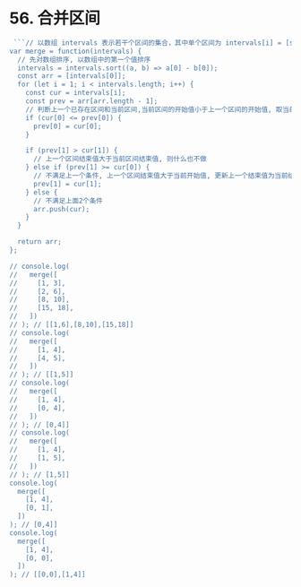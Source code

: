 # 56. 合并区间

```js
 ```// 以数组 intervals 表示若干个区间的集合，其中单个区间为 intervals[i] = [starti, endi] 。请你合并所有重叠的区间，并返回一个不重叠的区间数组，该数组需恰好覆盖输入中的所有区间。
var merge = function(intervals) {
  // 先对数组排序, 以数组中的第一个值排序
  intervals = intervals.sort((a, b) => a[0] - b[0]);
  const arr = [intervals[0]];
  for (let i = 1; i < intervals.length; i++) {
    const cur = intervals[i];
    const prev = arr[arr.length - 1];
    // 判断上一个已存在区间和当前区间,当前区间的开始值小于上一个区间的开始值, 取当前区间开始值
    if (cur[0] <= prev[0]) {
      prev[0] = cur[0];
    }

    if (prev[1] > cur[1]) {
      // 上一个区间结束值大于当前区间结束值, 则什么也不做
    } else if (prev[1] >= cur[0]) {
      // 不满足上一个条件, 上一个区间结束值大于当前开始值, 更新上一个结束值为当前结束值
      prev[1] = cur[1];
    } else {
      // 不满足上面2个条件
      arr.push(cur);
    }
  }

  return arr;
};

// console.log(
//   merge([
//     [1, 3],
//     [2, 6],
//     [8, 10],
//     [15, 18],
//   ])
// ); // [[1,6],[8,10],[15,18]]
// console.log(
//   merge([
//     [1, 4],
//     [4, 5],
//   ])
// ); // [[1,5]]
// console.log(
//   merge([
//     [1, 4],
//     [0, 4],
//   ])
// ); // [0,4]]
// console.log(
//   merge([
//     [1, 4],
//     [1, 5],
//   ])
// ); // [1,5]]
console.log(
  merge([
    [1, 4],
    [0, 1],
  ])
); // [0,4]]
console.log(
  merge([
    [1, 4],
    [0, 0],
  ])
); // [[0,0],[1,4]]
